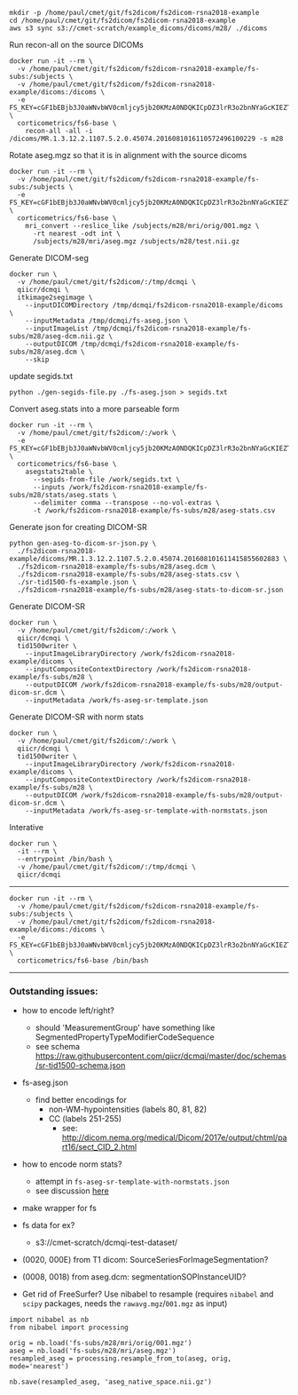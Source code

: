 ```
mkdir -p /home/paul/cmet/git/fs2dicom/fs2dicom-rsna2018-example
cd /home/paul/cmet/git/fs2dicom/fs2dicom-rsna2018-example
aws s3 sync s3://cmet-scratch/example_dicoms/dicoms/m28/ ./dicoms
```

Run recon-all on the source DICOMs
```
docker run -it --rm \
  -v /home/paul/cmet/git/fs2dicom/fs2dicom-rsna2018-example/fs-subs:/subjects \
  -v /home/paul/cmet/git/fs2dicom/fs2dicom-rsna2018-example/dicoms:/dicoms \
  -e FS_KEY=cGF1bEBjb3J0aWNvbWV0cmljcy5jb20KMzA0NDQKICpDZ3lrR3o2bnNYaGcKIEZTVXQweHY5UmlGcWMK \
  corticometrics/fs6-base \
    recon-all -all -i /dicoms/MR.1.3.12.2.1107.5.2.0.45074.2016081016110572496100229 -s m28
```

Rotate aseg.mgz so that it is in alignment with the source dicoms
```
docker run -it --rm \
  -v /home/paul/cmet/git/fs2dicom/fs2dicom-rsna2018-example/fs-subs:/subjects \
  -e FS_KEY=cGF1bEBjb3J0aWNvbWV0cmljcy5jb20KMzA0NDQKICpDZ3lrR3o2bnNYaGcKIEZTVXQweHY5UmlGcWMK \
  corticometrics/fs6-base \
    mri_convert --reslice_like /subjects/m28/mri/orig/001.mgz \
      -rt nearest -odt int \
      /subjects/m28/mri/aseg.mgz /subjects/m28/test.nii.gz
```

Generate DICOM-seg
```
docker run \
  -v /home/paul/cmet/git/fs2dicom/:/tmp/dcmqi \
  qiicr/dcmqi \
  itkimage2segimage \
    --inputDICOMDirectory /tmp/dcmqi/fs2dicom-rsna2018-example/dicoms \
    --inputMetadata /tmp/dcmqi/fs-aseg.json \
    --inputImageList /tmp/dcmqi/fs2dicom-rsna2018-example/fs-subs/m28/aseg-dcm.nii.gz \
    --outputDICOM /tmp/dcmqi/fs2dicom-rsna2018-example/fs-subs/m28/aseg.dcm \
    --skip
```

update segids.txt
```
python ./gen-segids-file.py ./fs-aseg.json > segids.txt
```

Convert aseg.stats into a more parseable form
```
docker run -it --rm \
  -v /home/paul/cmet/git/fs2dicom/:/work \
  -e FS_KEY=cGF1bEBjb3J0aWNvbWV0cmljcy5jb20KMzA0NDQKICpDZ3lrR3o2bnNYaGcKIEZTVXQweHY5UmlGcWMK \
  corticometrics/fs6-base \
    asegstats2table \
      --segids-from-file /work/segids.txt \
      --inputs /work/fs2dicom-rsna2018-example/fs-subs/m28/stats/aseg.stats \
      --delimiter comma --transpose --no-vol-extras \
      -t /work/fs2dicom-rsna2018-example/fs-subs/m28/aseg-stats.csv
```

Generate json for creating DICOM-SR
```
python gen-aseg-to-dicom-sr-json.py \
  ./fs2dicom-rsna2018-example/dicoms/MR.1.3.12.2.1107.5.2.0.45074.201608101611415855602883 \
  ./fs2dicom-rsna2018-example/fs-subs/m28/aseg.dcm \
  ./fs2dicom-rsna2018-example/fs-subs/m28/aseg-stats.csv \
  ./sr-tid1500-fs-example.json \
  ./fs2dicom-rsna2018-example/fs-subs/m28/aseg-stats-to-dicom-sr.json
```

Generate DICOM-SR
```
docker run \
  -v /home/paul/cmet/git/fs2dicom/:/work \
  qiicr/dcmqi \
  tid1500writer \
    --inputImageLibraryDirectory /work/fs2dicom-rsna2018-example/dicoms \
    --inputCompositeContextDirectory /work/fs2dicom-rsna2018-example/fs-subs/m28 \
    --outputDICOM /work/fs2dicom-rsna2018-example/fs-subs/m28/output-dicom-sr.dcm \
    --inputMetadata /work/fs-aseg-sr-template.json
```

Generate DICOM-SR with norm stats
```
docker run \
  -v /home/paul/cmet/git/fs2dicom/:/work \
  qiicr/dcmqi \
  tid1500writer \
    --inputImageLibraryDirectory /work/fs2dicom-rsna2018-example/dicoms \
    --inputCompositeContextDirectory /work/fs2dicom-rsna2018-example/fs-subs/m28 \
    --outputDICOM /work/fs2dicom-rsna2018-example/fs-subs/m28/output-dicom-sr.dcm \
    --inputMetadata /work/fs-aseg-sr-template-with-normstats.json
```

Interative
```
docker run \
  -it --rm \
  --entrypoint /bin/bash \
  -v /home/paul/cmet/git/fs2dicom/:/tmp/dcmqi \
  qiicr/dcmqi
```



-------------------------------------------------------------------

```
docker run -it --rm \
  -v /home/paul/cmet/git/fs2dicom/fs2dicom-rsna2018-example/fs-subs:/subjects \
  -v /home/paul/cmet/git/fs2dicom/fs2dicom-rsna2018-example/dicoms:/dicoms \
  -e FS_KEY=cGF1bEBjb3J0aWNvbWV0cmljcy5jb20KMzA0NDQKICpDZ3lrR3o2bnNYaGcKIEZTVXQweHY5UmlGcWMK \
  corticometrics/fs6-base /bin/bash
```
-------------------------------------------------------------------

### Outstanding issues:

- how to encode left/right?
  -  should 'MeasurementGroup' have something like SegmentedPropertyTypeModifierCodeSequence
  -  see schema https://raw.githubusercontent.com/qiicr/dcmqi/master/doc/schemas/sr-tid1500-schema.json
- fs-aseg.json
  - find better encodings for
    - non-WM-hypointensities (labels 80, 81, 82)
    - CC (labels 251-255)
      - see: http://dicom.nema.org/medical/Dicom/2017e/output/chtml/part16/sect_CID_2.html
- how to encode norm stats?
  - attempt in `fs-aseg-sr-template-with-normstats.json`
  - see discussion [here](https://github.com/QIICR/dcmqi/issues/305)
- make wrapper for fs
- fs data for ex? 
  - s3://cmet-scratch/dcmqi-test-dataset/

- (0020, 000E) from T1 dicom: SourceSeriesForImageSegmentation? 
- (0008, 0018) from aseg.dcm: segmentationSOPInstanceUID?

- Get rid of FreeSurfer? Use nibabel to resample (requires `nibabel` and `scipy` packages, needs the `rawavg.mgz`/`001.mgz` as input)
```
import nibabel as nb
from nibabel import processing

orig = nb.load('fs-subs/m28/mri/orig/001.mgz')
aseg = nb.load('fs-subs/m28/mri/aseg.mgz')
resampled_aseg = processing.resample_from_to(aseg, orig, mode='nearest')

nb.save(resampled_aseg, 'aseg_native_space.nii.gz')
```